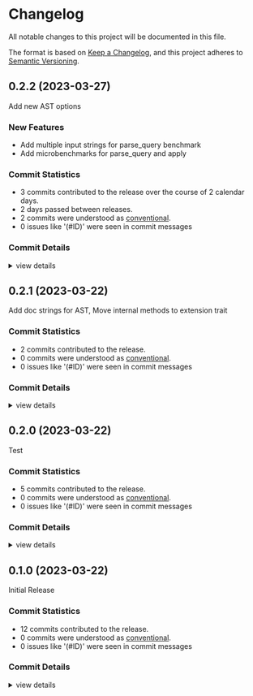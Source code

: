 # Changelog

All notable changes to this project will be documented in this file.

The format is based on [Keep a Changelog](https://keepachangelog.com/en/1.0.0/),
and this project adheres to [Semantic Versioning](https://semver.org/spec/v2.0.0.html).

## 0.2.2 (2023-03-27)

Add new AST options

### New Features

 - <csr-id-2b24b0212229813378056bd5c77abc86ff026d07/> Add multiple input strings for parse_query benchmark
 - <csr-id-5eb205ddc9b9191c0baf07ef98f3858947a03364/> Add microbenchmarks for parse_query and apply

### Commit Statistics

<csr-read-only-do-not-edit/>

 - 3 commits contributed to the release over the course of 2 calendar days.
 - 2 days passed between releases.
 - 2 commits were understood as [conventional](https://www.conventionalcommits.org).
 - 0 issues like '(#ID)' were seen in commit messages

### Commit Details

<csr-read-only-do-not-edit/>

<details><summary>view details</summary>

 * **Uncategorized**
    - WIP ([`beba1be`](https://github.com/andymac4182/vec_filter/commit/beba1be2d75a184657abaf5d52110d1680e02000))
    - Add multiple input strings for parse_query benchmark ([`2b24b02`](https://github.com/andymac4182/vec_filter/commit/2b24b0212229813378056bd5c77abc86ff026d07))
    - Add microbenchmarks for parse_query and apply ([`5eb205d`](https://github.com/andymac4182/vec_filter/commit/5eb205ddc9b9191c0baf07ef98f3858947a03364))
</details>

## 0.2.1 (2023-03-22)

Add doc strings for AST, Move internal methods to extension trait

### Commit Statistics

<csr-read-only-do-not-edit/>

 - 2 commits contributed to the release.
 - 0 commits were understood as [conventional](https://www.conventionalcommits.org).
 - 0 issues like '(#ID)' were seen in commit messages

### Commit Details

<csr-read-only-do-not-edit/>

<details><summary>view details</summary>

 * **Uncategorized**
    - Release vec_filter v0.2.1 ([`fabe7c8`](https://github.com/andymac4182/vec_filter/commit/fabe7c823ab4aa45421089c8f6774edf9c6301a8))
    - Add doc strings for AST, Move internal methods to extension trait ([`4111150`](https://github.com/andymac4182/vec_filter/commit/4111150285b0cb7657a2129fcc5427d01dcfa0aa))
</details>

## 0.2.0 (2023-03-22)

Test

### Commit Statistics

<csr-read-only-do-not-edit/>

 - 5 commits contributed to the release.
 - 0 commits were understood as [conventional](https://www.conventionalcommits.org).
 - 0 issues like '(#ID)' were seen in commit messages

### Commit Details

<csr-read-only-do-not-edit/>

<details><summary>view details</summary>

 * **Uncategorized**
    - Release vec_filter_derive v0.1.1, vec_filter v0.2.0 ([`d58f77d`](https://github.com/andymac4182/vec_filter/commit/d58f77d1da5e94f1b113f053ab98a52ae35906ce))
    - Adjusting changelogs prior to release of vec_filter_derive v0.1.1, vec_filter v0.2.0 ([`92e6ae6`](https://github.com/andymac4182/vec_filter/commit/92e6ae6a3fa68cf02697b8776106944f3a856a05))
    - Update changelog ([`aed0969`](https://github.com/andymac4182/vec_filter/commit/aed0969236aa011b155bd796fa7d4ba6746e2249))
    - Move tests ([`6cc93ef`](https://github.com/andymac4182/vec_filter/commit/6cc93ef95897d0ce1cdcf994d2b29082ff025d9b))
    - Adjusting changelogs prior to release of vec_filter v0.2.0 ([`2b6deef`](https://github.com/andymac4182/vec_filter/commit/2b6deef2ea9635ca5e1b3e1806a67d030faf2be8))
</details>

## 0.1.0 (2023-03-22)

Initial Release

### Commit Statistics

<csr-read-only-do-not-edit/>

 - 12 commits contributed to the release.
 - 0 commits were understood as [conventional](https://www.conventionalcommits.org).
 - 0 issues like '(#ID)' were seen in commit messages

### Commit Details

<csr-read-only-do-not-edit/>

<details><summary>view details</summary>

 * **Uncategorized**
    - Release vec_filter v0.1.0 ([`8a3b195`](https://github.com/andymac4182/vec_filter/commit/8a3b1950a561ddb2b04b19402fcafac664c50d6b))
    - Release vec_filter_derive v0.1.0, vec_filter v0.1.0 ([`142c71b`](https://github.com/andymac4182/vec_filter/commit/142c71bda5082da35ec0ad6bf0bbee3221195b3b))
    - Release vec_filter_derive v0.1.0, vec_filter v0.1.0 ([`cf0d389`](https://github.com/andymac4182/vec_filter/commit/cf0d3891a0e2c84e1eaac708b40118b79b576c79))
    - Release vec_filter_derive v0.1.0, vec_filter v0.1.0 ([`900d870`](https://github.com/andymac4182/vec_filter/commit/900d870e0acebcbda6727adf412da5e84f7f5ea4))
    - Update changelog ([`1aef4ec`](https://github.com/andymac4182/vec_filter/commit/1aef4eca2c61ddba0f2a30ccb70025b6ccfff01e))
    - Adjusting changelogs prior to release of vec_filter_derive v0.1.0, vec_filter v0.1.0 ([`f2e589a`](https://github.com/andymac4182/vec_filter/commit/f2e589a6087d7a1c12ca40a6106c029a1ab417eb))
    - Adjusting changelogs prior to release of vec_filter_derive v0.1.0, vec_filter v0.1.0 ([`554e202`](https://github.com/andymac4182/vec_filter/commit/554e2029bc0de103f32d7bbe44f670c838f37290))
    - Adjusting changelogs prior to release of vec_filter_derive v0.1.0, vec_filter v0.1.0 ([`a79bc03`](https://github.com/andymac4182/vec_filter/commit/a79bc03c25dfaf1a19d5c3aae4a5eac0013ab4b6))
    - Add CHANGELOG ([`07262ae`](https://github.com/andymac4182/vec_filter/commit/07262ae1008fe4614a8283220c639cc655c5248b))
    - Fix up cargo.toml ([`01a867e`](https://github.com/andymac4182/vec_filter/commit/01a867eb166309e370450546d680d23dd224e3f4))
    - Add GT, LT, GTE, LTE ([`d2dadc6`](https://github.com/andymac4182/vec_filter/commit/d2dadc6ee37e53e22af5244ca75474668bc250ec))
    - Initial Commit ([`9a93f13`](https://github.com/andymac4182/vec_filter/commit/9a93f13386c34f2b80e8b237a81233a49383ffd7))
</details>

